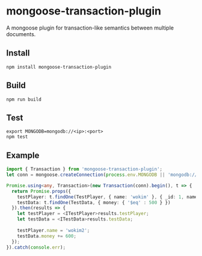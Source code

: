 # mongoose-transaction-plugin
A mongoose plugin for transaction-like semantics between multiple documents.

## Install
```shell
npm install mongoose-transaction-plugin
```

## Build
```shell
npm run build
```

## Test
```shell
export MONGODB=mongodb://<ip>:<port>
npm test
```

## Example
```typescript
import { Transaction } from 'mongoose-transaction-plugin';
let conn = mongoose.createConnection(process.env.MONGODB || 'mongodb://192.168.99.100:27017');

Promise.using<any, Transaction>(new Transaction(conn).begin(), t => {
  return Promise.props({
    testPlayer: t.findOne(TestPlayer, { name: 'wokim' }, { _id: 1, name: 1 }),
    testData: t.findOne(TestData, { money: { '$eq' : 500 } })
  }).then(results => {
    let testPlayer = <ITestPlayer>results.testPlayer;
    let testData = <ITestData>results.testData;
  
    testPlayer.name = 'wokim2';
    testData.money += 600;
  });
}).catch(console.err);
```
